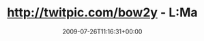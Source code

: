 ---
retweeted: false
source: <a href="http://twitter.com" rel="nofollow">Twitter Web Client</a>
entities:
  hashtags: []
  symbols: []
  user_mentions:
  - name: susi sorglos
    screen_name: schnatterchen
    indices:
    - '64'
    - '78'
    id_str: '264988714'
    id: '264988714'
  urls: []
display_text_range:
- '0'
- '78'
favorite_count: '0'
id_str: '2851952291'
truncated: false
retweet_count: '0'
id: '2851952291'
created_at: Sun Jul 26 11:16:31 +0000 2009
favorited: false
full_text: http://twitpic.com/bow2y - L:Mauerpark, Prenzelberg. Warten auf [@schnatterchen](https://twitter.com/schnatterchen)
lang: de
tags:
- pesos:twitter
date: '2009-07-26T11:16:31+00:00'
src: https://twitter.com/bascht/status/2851952291
original_url: https://twitter.com/bascht/status/2851952291
type: twitter_tweet
text: http://twitpic.com/bow2y - L:Mauerpark, Prenzelberg. Warten auf [@schnatterchen](https://twitter.com/schnatterchen)
title: http://twitpic.com/bow2y - L:Ma

---